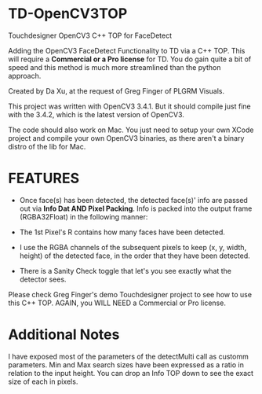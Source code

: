 # TD-OpenCV3TOP
Touchdesigner OpenCV3 C++ TOP for FaceDetect


Adding the OpenCV3 FaceDetect Functionality to TD via a C++ TOP. This will require a **Commercial or a Pro license** for TD. You do gain quite a bit of speed and this method is much more streamlined than the python approach.



Created by Da Xu, at the request of Greg Finger of PLGRM Visuals.

This project was written with OpenCV3 3.4.1. But it should compile just fine with the 3.4.2, which is the latest version of OpenCV3.

The code should also work on Mac. You just need to setup your own XCode project and compile your own OpenCV3 binaries, as there aren't a binary distro of the lib for Mac.






# FEATURES

- Once face(s) has been detected, the detected face(s)' info are passed out via **Info Dat AND Pixel Packing**.
Info is packed into the output frame (RGBA32Float) in the following manner:

- The 1st Pixel's R contains how many faces have been detected. 

- I use the RGBA channels of the subsequent pixels to keep (x, y, width, height) of the detected face, in the order that they have been detected.


- There is a Sanity Check toggle that let's you see exactly what the detector sees.


Please check Greg Finger's demo Touchdesigner project to see how to use this C++ TOP. AGAIN, you WILL NEED a Commercial or Pro license.

# Additional Notes
I have exposed most of the parameters of the detectMulti call as customm parameters. Min and Max search sizes have been expressed as a ratio in relation to the input height. You can drop an Info TOP down to see the exact size of each in pixels.

